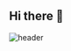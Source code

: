 ## Hi there 👋
![header](https://capsule-render.vercel.app/api?type=waving&color=auto&height=300&section=header&text=Mohamed%20Ayoub%20Chebbi&fontSize=60&desc=www.chebbimedayoub.com&animation=fadeIn&descAlignY=40)
<!--
**chebbi603/chebbi603** is a ✨ _special_ ✨ repository because its `README.md` (this file) appears on your GitHub profile.

Here are some ideas to get you started:

- 🔭 I’m currently working on ...
- 🌱 I’m currently learning ...
- 👯 I’m looking to collaborate on ...
- 🤔 I’m looking for help with ...
- 💬 Ask me about ...
- 📫 How to reach me: ...
- 😄 Pronouns: ...
- ⚡ Fun fact: ...
-->
